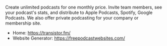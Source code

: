 Create unlimited podcasts for one monthly price. Invite team members, see your podcast's stats, and distribute to Apple Podcasts, Spotify, Google Podcasts. We also offer private podcasting for your company or membership site.

* Home: https://transistor.fm/
* Website Generator: https://freepodcastwebsites.com/

